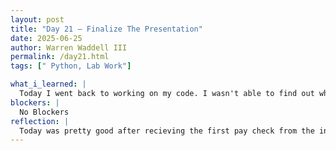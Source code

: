 ```yaml
---
layout: post
title: "Day 21 – Finalize The Presentation"
date: 2025-06-25
author: Warren Waddell III
permalink: /day21.html
tags: [" Python, Lab Work"]

what_i_learned: |
  Today I went back to working on my code. I wasn't able to find out why my training accuracy and meta loss are still at zero percent. I plan to look at my collegues code and compare them too see why my code isn't producing the same outcome. I also learned a little bit more about my own project when I started to pull information together about the data that has been collected.
blockers: |
  No Blockers
reflection: |
  Today was pretty good after recieving the first pay check from the internship. I feel like confient about our project but we have a long way to go as a group. The work load today also wasn't as heavy since the presentation got pushed back to next week.
---
```

